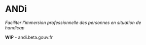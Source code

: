 # ANDi

_Faciliter l'immersion professionnelle des personnes en situation de handicap_

**WIP** - andi.beta.gouv.fr
